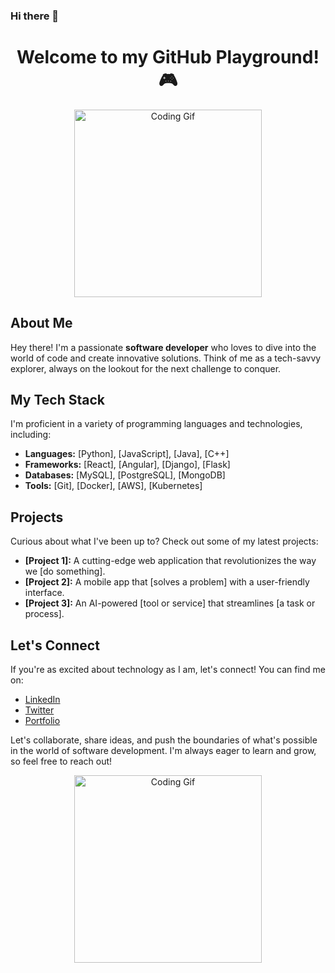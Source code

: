 ### Hi there 👋

<!--
**Ayush0901/Ayush0901** is a ✨ _special_ ✨ repository because its `README.md` (this file) appears on your GitHub profile.

Here are some ideas to get you started:

- 🔭 I’m currently working on ...
- 🌱 I’m currently learning ...
- 👯 I’m looking to collaborate on ...
- 🤔 I’m looking for help with ...
- 💬 Ask me about ...
- 📫 How to reach me: ...
- 😄 Pronouns: ...
- ⚡ Fun fact: ...
-->

<h1 align="center">Welcome to my GitHub Playground! 🎮</h1>

<p align="center">
  <img src="https://media.giphy.com/media/LmNwrBhejkK9EFP504/giphy.gif" alt="Coding Gif" width="300">
</p>

<h2>About Me</h2>

Hey there! I'm a passionate **software developer** who loves to dive into the world of code and create innovative solutions. Think of me as a tech-savvy explorer, always on the lookout for the next challenge to conquer.

<h2>My Tech Stack</h2>

I'm proficient in a variety of programming languages and technologies, including:

- **Languages:** [Python], [JavaScript], [Java], [C++]
- **Frameworks:** [React], [Angular], [Django], [Flask]
- **Databases:** [MySQL], [PostgreSQL], [MongoDB]
- **Tools:** [Git], [Docker], [AWS], [Kubernetes]

<h2>Projects</h2>

Curious about what I've been up to? Check out some of my latest projects:

- **[Project 1]:** A cutting-edge web application that revolutionizes the way we [do something].
- **[Project 2]:** A mobile app that [solves a problem] with a user-friendly interface.
- **[Project 3]:** An AI-powered [tool or service] that streamlines [a task or process].

<h2>Let's Connect</h2>

If you're as excited about technology as I am, let's connect! You can find me on:

- [LinkedIn](https://www.linkedin.com/in/ayush-negi-1b267b215/)
- [Twitter](https://x.com/AyushNe87369603)
- [Portfolio](https://ayush0901.github.io/MySite/)

Let's collaborate, share ideas, and push the boundaries of what's possible in the world of software development. I'm always eager to learn and grow, so feel free to reach out!

<p align="center">
  <img src="https://media.giphy.com/media/LmNwrBhejkK9EFP504/giphy.gif" alt="Coding Gif" width="300">
</p>
